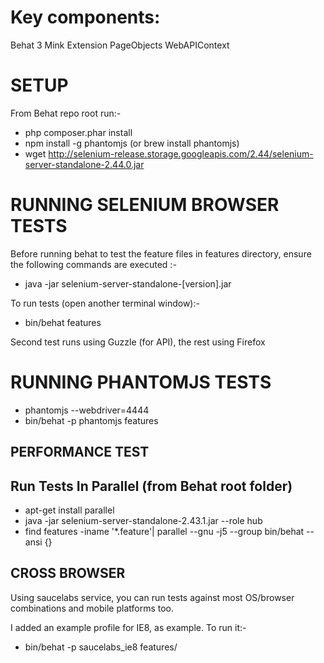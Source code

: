 Key components:
==============
Behat 3
Mink Extension
PageObjects
WebAPIContext


SETUP
==============

From Behat repo root run:-
* php composer.phar install
* npm install -g phantomjs (or brew install phantomjs)
* wget http://selenium-release.storage.googleapis.com/2.44/selenium-server-standalone-2.44.0.jar


RUNNING SELENIUM BROWSER TESTS
==============================

Before running behat to test the feature files in features directory, ensure the following commands are executed :-
* java -jar selenium-server-standalone-[version].jar

To run tests (open another terminal window):-
* bin/behat features

Second test runs using Guzzle (for API), the rest using Firefox

RUNNING PHANTOMJS TESTS
==============================

* phantomjs --webdriver=4444
* bin/behat -p phantomjs features


PERFORMANCE TEST
----------------

Run Tests In Parallel (from Behat root folder)
----------------------------------------------

* apt-get install parallel
* java -jar selenium-server-standalone-2.43.1.jar --role hub
* find features -iname '*.feature'|  parallel --gnu -j5 --group bin/behat --ansi {}


CROSS BROWSER
-------------

Using saucelabs service, you can run tests against most OS/browser combinations and mobile platforms too.

I added an example profile for IE8, as example.  To run it:-

* bin/behat -p saucelabs_ie8 features/
